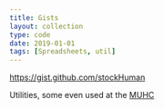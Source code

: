 ```yaml
---
title: Gists
layout: collection
type: code
date: 2019-01-01
tags: [Spreadsheets, util]
---
```



https://gist.github.com/stockHuman

Utilities, some even used at the [MUHC](https://muhc.ca/)

